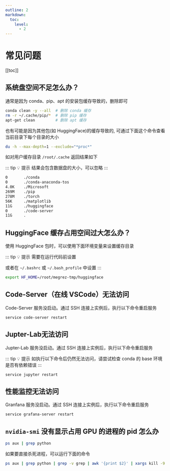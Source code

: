 ```yaml
---
outline: 2
markdown:
  toc:
    level:
      - 2
---
```


# 常见问题

[[toc]]

## 系统盘空间不足怎么办？

通常是因为 conda、pip、apt 的安装包缓存导致的，删除即可

```bash
conda clean -y --all  # 删除 conda 缓存
rm -r ~/.cache/pip/*  # 删除 pip 缓存
apt-get clean         # 删除 apt 缓存
```

也有可能是因为其他包(如 HuggingFace)的缓存导致的, 可通过下面这个命令查看当前目录下每个目录的大小

```bash
du -h --max-depth=1 --exclude="*proc*"
```

如对用户缓存目录 `/root/.cache` 返回结果如下

::: tip 💡 提示
结果会包含数据盘的大小，可以忽略
:::

```bash
0       ./conda
0       ./conda-anaconda-tos
4.0K    ./Microsoft
269M    ./pip
278M    ./torch
56K     ./matplotlib
11G     ./huggingface
0       ./code-server
11G     .
```

## HuggingFace 缓存占用空间过大怎么办？

使用 HuggingFace 包时，可以使用下面环境变量来设置缓存目录

::: tip 💡 提示
需要在运行代码前设置

或者在 `~/.bashrc` 或 `~/.bash_profile` 中设置
:::

```bash
export HF_HOME=/root/megrez-tmp/huggingface
```

## Code-Server（在线 VSCode）无法访问

Code-Server 服务没启动。通过 SSH 连接上实例后，执行以下命令重启服务

```
service code-server restart
```

## Jupter-Lab无法访问

Jupter-Lab 服务没启动。通过 SSH 连接上实例后，执行以下命令重启服务

::: tip 💡 提示
如执行以下命令后仍然无法访问，请尝试检查 conda 的 base 环境是否有依赖错误
:::

```
service jupyter restart
```

## 性能监控无法访问

Granfana 服务没启动。通过 SSH 连接上实例后，执行以下命令重启服务

```
service grafana-server restart
```

## `nvidia-smi` 没有显示占用 GPU 的进程的 pid 怎么办

```bash
ps aux | grep python
```

如果要直接杀死进程，可以运行下面的命令

```bash
ps aux | grep python | grep -v grep | awk '{print $2}' | xargs kill -9
```